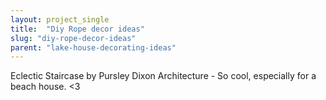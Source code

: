 ```yaml
---
layout: project_single
title:  "Diy Rope decor ideas"
slug: "diy-rope-decor-ideas"
parent: "lake-house-decorating-ideas"
---
```

Eclectic Staircase by Pursley Dixon Architecture - So cool, especially for a beach house. <3